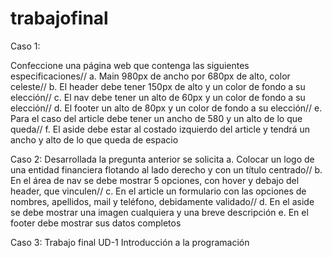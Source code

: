 # trabajofinal 
Caso 1: 

Confeccione una página web que contenga las siguientes especificaciones//
a. Main 980px de ancho por 680px de alto, color celeste//
b. El header debe tener 150px de alto y un color de fondo a su elección//
c. El nav debe tener un alto de 60px y un color de fondo a su elección//
d. El footer un alto de 80px y un color de fondo a su elección//
e. Para el caso del article debe tener un ancho de 580 y un alto de lo que
queda//
f. El aside debe estar al costado izquierdo del article y tendrá un ancho y alto
de lo que queda de espacio

Caso 2: 
Desarrollada la pregunta anterior se solicita
a. Colocar un logo de una entidad financiera flotando al lado derecho y con un
título centrado//
b. En el área de nav se debe mostrar 5 opciones, con hover y debajo del
header, que vinculen//
c. En el article un formulario con las opciones de nombres, apellidos, mail y
teléfono, debidamente validado//
d. En el aside se debe mostrar una imagen cualquiera y una breve descripción
e. En el footer debe mostrar sus datos completos

Caso 3: Trabajo final UD-1 Introducción a la programación 
